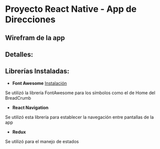 # Proyecto React Native - App de Direcciones

## Wirefram de la app


## Detalles:


## Librerías Instaladas:

- **Font Awesome** [Instalación](https://fontawesome.com/docs/web/use-with/react-native)

Se utilizó la librería FontAwesome para los símbolos como el de Home del BreadCrumb

- **React Navigation**

Se utilizó esta librería para establecer la navegación entre pantallas de la app

- **Redux**

Se utilizó para el manejo de estados